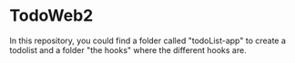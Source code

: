 # TodoWeb2
In this repository, you could find a folder called "todoList-app" to create a todolist and a folder "the hooks" where the different hooks are.

